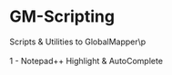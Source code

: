 # GM-Scripting
Scripts &amp; Utilities to GlobalMapper\p
<br /><br />1 - Notepad++ Highlight &amp; AutoComplete
